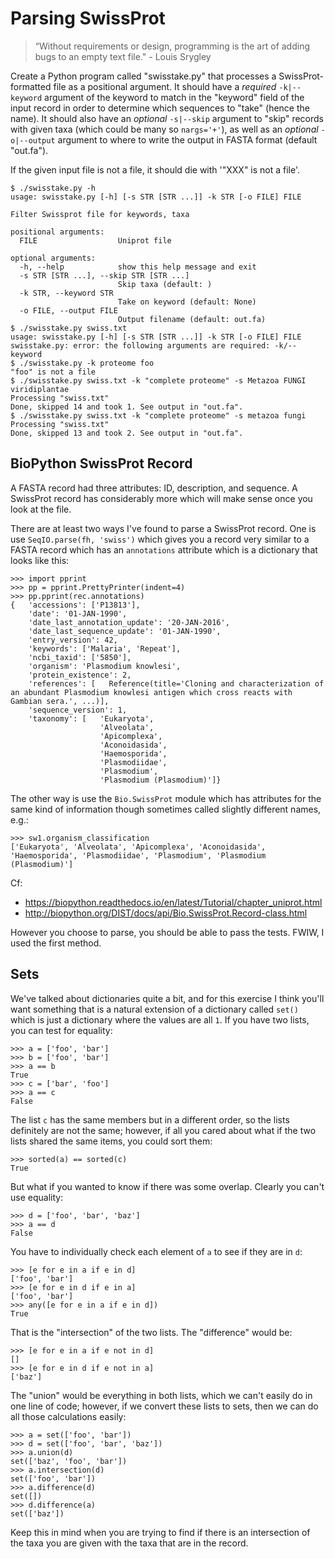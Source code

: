 # Parsing SwissProt

> “Without requirements or design, programming is the art of adding bugs to an empty text file." - Louis Srygley

Create a Python program called "swisstake.py" that processes a SwissProt-formatted file as a positional argument. It should have a *required* `-k|--keyword` argument of the keyword to match in the "keyword" field of the input record in order to determine which sequences to "take" (hence the name). It should also have an *optional* `-s|--skip` argument to "skip" records with given taxa (which could be many so `nargs='+'`), as well as an *optional* `-o|--output` argument to where to write the output in FASTA format (default "out.fa").

If the given input file is not a file, it should die with '"XXX" is not a file'.

````
$ ./swisstake.py -h
usage: swisstake.py [-h] [-s STR [STR ...]] -k STR [-o FILE] FILE

Filter Swissprot file for keywords, taxa

positional arguments:
  FILE                  Uniprot file

optional arguments:
  -h, --help            show this help message and exit
  -s STR [STR ...], --skip STR [STR ...]
                        Skip taxa (default: )
  -k STR, --keyword STR
                        Take on keyword (default: None)
  -o FILE, --output FILE
                        Output filename (default: out.fa)
$ ./swisstake.py swiss.txt
usage: swisstake.py [-h] [-s STR [STR ...]] -k STR [-o FILE] FILE
swisstake.py: error: the following arguments are required: -k/--keyword
$ ./swisstake.py -k proteome foo
"foo" is not a file
$ ./swisstake.py swiss.txt -k "complete proteome" -s Metazoa FUNGI viridiplantae
Processing "swiss.txt"
Done, skipped 14 and took 1. See output in "out.fa".
$ ./swisstake.py swiss.txt -k "complete proteome" -s metazoa fungi
Processing "swiss.txt"
Done, skipped 13 and took 2. See output in "out.fa".
````

## BioPython SwissProt Record

A FASTA record had three attributes: ID, description, and sequence. A SwissProt record has considerably more which will make sense once you look at the file. 

There are at least two ways I've found to parse a SwissProt record. One is use `SeqIO.parse(fh, 'swiss')` which gives you a record very similar to a FASTA record which has an `annotations` attribute which is a dictionary that looks like this:

````
>>> import pprint
>>> pp = pprint.PrettyPrinter(indent=4)
>>> pp.pprint(rec.annotations)
{   'accessions': ['P13813'],
    'date': '01-JAN-1990',
    'date_last_annotation_update': '20-JAN-2016',
    'date_last_sequence_update': '01-JAN-1990',
    'entry_version': 42,
    'keywords': ['Malaria', 'Repeat'],
    'ncbi_taxid': ['5850'],
    'organism': 'Plasmodium knowlesi',
    'protein_existence': 2,
    'references': [   Reference(title='Cloning and characterization of an abundant Plasmodium knowlesi antigen which cross reacts with Gambian sera.', ...)],
    'sequence_version': 1,
    'taxonomy': [   'Eukaryota',
                    'Alveolata',
                    'Apicomplexa',
                    'Aconoidasida',
                    'Haemosporida',
                    'Plasmodiidae',
                    'Plasmodium',
                    'Plasmodium (Plasmodium)']}
````

The other way is use the `Bio.SwissProt` module which has attributes for the same kind of information though sometimes called slightly different names, e.g.:

````
>>> sw1.organism_classification
['Eukaryota', 'Alveolata', 'Apicomplexa', 'Aconoidasida', 'Haemosporida', 'Plasmodiidae', 'Plasmodium', 'Plasmodium (Plasmodium)']
````

Cf:

* https://biopython.readthedocs.io/en/latest/Tutorial/chapter_uniprot.html
* http://biopython.org/DIST/docs/api/Bio.SwissProt.Record-class.html

However you choose to parse, you should be able to pass the tests. FWIW, I used the first method.

## Sets

We've talked about dictionaries quite a bit, and for this exercise I think you'll want something that is a natural extension of a dictionary called `set()` which is just a dictionary where the values are all `1`. If you have two lists, you can test for equality:

````
>>> a = ['foo', 'bar']
>>> b = ['foo', 'bar']
>>> a == b
True
>>> c = ['bar', 'foo']
>>> a == c
False
````

The list `c` has the same members but in a different order, so the lists definitely are not the same; however, if all you cared about what if the two lists shared the same items, you could sort them:

````
>>> sorted(a) == sorted(c)
True
````

But what if you wanted to know if there was some overlap. Clearly you can't use equality:

````
>>> d = ['foo', 'bar', 'baz']
>>> a == d
False
````

You have to individually check each element of `a` to see if they are in `d`:

````
>>> [e for e in a if e in d]
['foo', 'bar']
>>> [e for e in d if e in a]
['foo', 'bar']
>>> any([e for e in a if e in d])
True
````

That is the "intersection" of the two lists. The "difference" would be:

````
>>> [e for e in a if e not in d]
[]
>>> [e for e in d if e not in a]
['baz']
````

The "union" would be everything in both lists, which we can't easily do in one line of code; however, if we convert these lists to sets, then we can do all those calculations easily:

````
>>> a = set(['foo', 'bar'])
>>> d = set(['foo', 'bar', 'baz'])
>>> a.union(d)
set(['baz', 'foo', 'bar'])
>>> a.intersection(d)
set(['foo', 'bar'])
>>> a.difference(d)
set([])
>>> d.difference(a)
set(['baz'])
````

Keep this in mind when you are trying to find if there is an intersection of the taxa you are given with the taxa that are in the record.
